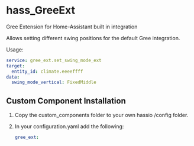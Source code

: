 # hass_GreeExt
Gree Extension for Home-Assistant built in integration

Allows setting different swing positions for the default Gree integration.

Usage:
   ```yaml
   service: gree_ext.set_swing_mode_ext
   target:
     entity_id: climate.eeeeffff
   data:
     swing_mode_vertical: FixedMiddle
   ```

## Custom Component Installation

1. Copy the custom_components folder to your own hassio /config folder.

2. In your configuration.yaml add the following:
  
   ```yaml
   gree_ext:
   ```
   